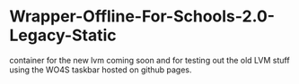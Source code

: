 # Wrapper-Offline-For-Schools-2.0-Legacy-Static
container for the new lvm coming soon and for testing out the old LVM stuff using the WO4S taskbar hosted on github pages.
